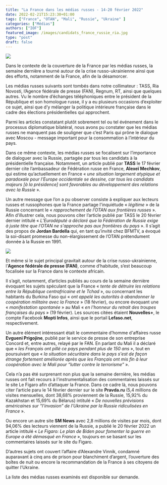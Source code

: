 ```yaml
---
title: "La France dans les médias russes - 14-20 février 2022"
date: 2022-02-21T15:23:30+01:00
tags: ["France", "OTAN", "Mali", "Russie", "Ukraine" ]
categories: ["Médias"]
authors: ["IOF"]
featured_image: /images/candidats_france_russie_ria.jpg
type: "post"
draft: false
---
```


![](/images/candidats_france_russie_ria.jpg)

Dans le contexte de la couverture de la France par les médias russes, la semaine dernière a tourné autour de la crise russo-ukrainienne ainsi que des efforts, notamment de la France, afin de la désamorcer. 

Les médias russes suivants sont tombés dans notre collimateur : TASS, Ria Novosti, l’Agence fédérale de presse (FAN), Regnum, RT, ainsi que quelques autres. Vu le nombre d’échanges téléphoniques entre le président de la République et son homologue russe, il y a eu plusieurs occasions d’exploiter ce sujet, ainsi que d’y mélanger la politique intérieure française dans le cadre des élections présidentielles qui approchent. 

Parmi les articles constatant plutôt sobrement tel ou tel événement dans le processus diplomatique bilatéral, nous avons pu constater que les médias russes ne manquent pas de souligner que c’est Paris qui prône le dialogue avec Moscou - message important pour la consommation à l’intérieur du pays. 

Dans ce même contexte, les médias russes se focalisent sur l’importance de dialoguer avec la Russie, partagée par tous les candidats à la présidentielle française. Notamment, un article publié par **TASS** le 17 février dernier cite l’ambassadeur de Fédération russe en France, **Alexeï Mechkov**, qui estime qu’actuellement en France « *une situation largement atypique et paradoxale pour l'Europe occidentale se dessine, car tous les candidats majeurs [à la présidence] sont favorables au développement des relations avec la Russie* ».

Un autre message que l’on a pu observer consiste à expliquer aux lecteurs russes et russophones que la France partage l'inquiétude « *légitime* » de la Russie concernant le « *rapprochement de l’OTAN aux frontières russes* ». Afin d’illustrer cela, nous pouvons citer l’article publié par TASS le 20 février dernier intitulé « *L’Eurodéputé a déclaré que la Fédération de Russie exige à juste titre que l’OTAN ne s'approche pas aux frontières du pays* ». Il s’agit des propos de **Jordan Bardella** qui, en tant qu’invité chez BFMTV, a évoqué la soi-disant promesse du non-élargissement de l’OTAN prétendument donnée à la Russie en 1991.

![](/images/burkina_faso_riafan.jpg)

Et même si le sujet principal gravitait autour de la crise russo-ukrainienne, l’**Agence fédérale de presse (FAN)**, comme d’habitude, s’est beaucoup focalisée sur la France dans le contexte africain. 

Il s’agit, notamment, d’articles publiés au cours de la semaine dernière évoquant les sujets spéculant que la France « *tente de détruire les relations entre la République centrafricaine et le Tchad* », ou concernant les habitants du Burkina Faso qui « *ont appelé les autorités à abandonner la coopération militaire avec la France* » (18 février), ou encore évoquant une « *manifestation spontanée* » au Mali « *en l'honneur du retrait des troupes françaises du pays* » (19 février). Les sources citées étaient **Nouvelles+**, le compte Facebook **Mopti Infos**, ainsi que le portail **Lefaso.net**, respectivement. 

Un autre élément intéressant était le commentaire d’homme d'affaires russe **Evgueni Prigojine**, publié par le service de presse de son entreprise Concord et, entre autres, relayé par le FAN. En parlant du Mali il a déclaré que « *les Français ont pillé ce pays pendant plus de 150 ans* », tout en poursuivant que « *la situation sécuritaire dans le pays s'est de façon étrange fortement améliorée après que les Français ont mis fin à leur coopération avec le Mali pour “lutter contre le terrorisme”* ». 

Cela n’a pas été surprenant non plus que la semaine dernière, les médias russes ont fait recours à l'instrumentalisation des commentaires laissés sur le site Le Figaro afin d’attaquer la France. Dans ce cadre là, nous pouvons citer l’article paru le 14 février dernier sur le site **Pravda.ru** (5,4 millions de visites mensuelles, dont 38,68% proviennent de la Russie, 15,92% du Kazakhstan et 15,69% du Bélarus) intitulé « *De nouvelles prévisions américaines sur “l’invasion” de l'Ukraine par la Russie ridiculisées en France* ». 

Ou encore un autre site **SM News** avec 2,8 millions de visites par mois, dont 94,06% des lecteurs viennent de la Russie, a publié le 20 février 2022 un article intitulé « *Le Figaro: Le plan de Biden pour fomenter la guerre en Europe a été démasqué en France* », toujours en se basant sur les commentaires laissés sur le site du Figaro. 

D’autres sujets ont couvert l’affaire d’Alexandre Vinnik, condamné auparavant à cinq ans de prison pour blanchiment d’argent, l’ouverture des boîtes de nuit ou encore la recommandation de la France à ses citoyens de quitter l’Ukraine. 

La liste des médias russes examinés est disponible sur demande.
